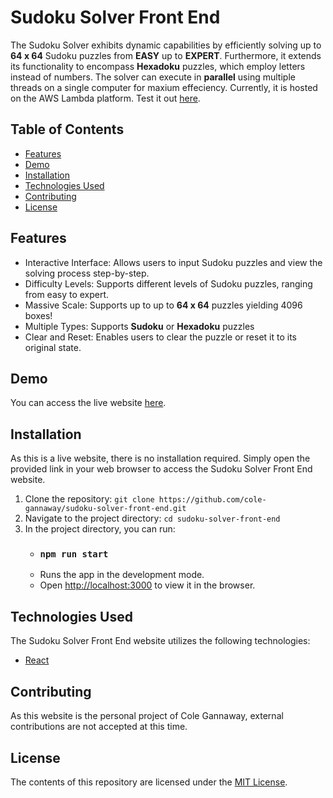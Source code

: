 # Sudoku Solver Front End

The Sudoku Solver exhibits dynamic capabilities by efficiently solving up to **64 x 64** Sudoku puzzles from **EASY** up to **EXPERT**. Furthermore, it extends its functionality to encompass **Hexadoku** puzzles, which employ letters instead of numbers. The solver can execute in **parallel** using multiple threads on a single computer for maxium effeciency. Currently, it is hosted on the AWS Lambda platform. Test it out [here](https://www.colegannaway.com/sudoku-solver-front-end/).


## Table of Contents

- [Features](#features)
- [Demo](#demo)
- [Installation](#installation)
- [Technologies Used](#technologies-used)
- [Contributing](#contributing)
- [License](#license)

## Features

- Interactive Interface: Allows users to input Sudoku puzzles and view the solving process step-by-step.
- Difficulty Levels: Supports different levels of Sudoku puzzles, ranging from easy to expert.
- Massive Scale: Supports up to up to **64 x 64** puzzles yielding 4096 boxes!
- Multiple Types: Supports **Sudoku** or **Hexadoku** puzzles
- Clear and Reset: Enables users to clear the puzzle or reset it to its original state.

## Demo

You can access the live website [here](https://www.colegannaway.com/sudoku-solver-front-end/).

## Installation

As this is a live website, there is no installation required. Simply open the provided link in your web browser to access the Sudoku Solver Front End website.

1. Clone the repository: `git clone https://github.com/cole-gannaway/sudoku-solver-front-end.git`
2. Navigate to the project directory: `cd sudoku-solver-front-end`
3. In the project directory, you can run:
    - ### `npm run start`
    - Runs the app in the development mode.<br />
    - Open [http://localhost:3000](http://localhost:3000) to view it in the browser.


## Technologies Used

The Sudoku Solver Front End website utilizes the following technologies:

- [React](https://react.dev/)

## Contributing

As this website is the personal project of Cole Gannaway, external contributions are not accepted at this time.

## License

The contents of this repository are licensed under the [MIT License](LICENSE).

